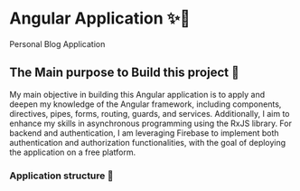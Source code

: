 # Angular Application ✨🚀
Personal Blog Application 
## The Main purpose to Build this project 📌
My main objective in building this Angular application is to apply and deepen my knowledge of the Angular framework, 
including components, directives, pipes, forms, routing, guards, and services.
Additionally, I aim to enhance my skills in asynchronous programming using the RxJS library.
For backend and authentication, I am leveraging Firebase to implement both authentication and authorization functionalities, 
with the goal of deploying the application on a free platform.
### Application structure 📌 

